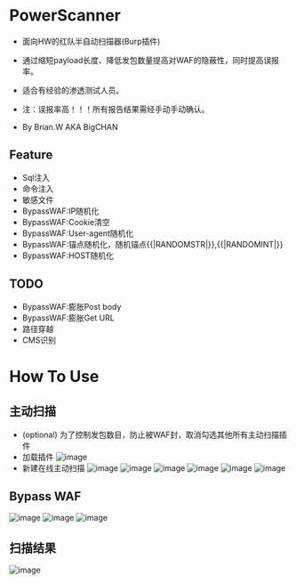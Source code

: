 # PowerScanner
* 面向HW的红队半自动扫描器(Burp插件)
* 通过缩短payload长度、降低发包数量提高对WAF的隐蔽性，同时提高误报率。
* 适合有经验的渗透测试人员。

* 注：误报率高！！！所有报告结果需经手动手动确认。
* By Brian.W AKA BigCHAN

## Feature
* Sql注入
* 命令注入
* 敏感文件
* BypassWAF:IP随机化
* BypassWAF:Cookie清空
* BypassWAF:User-agent随机化
* BypassWAF:锚点随机化，随机锚点{{|RANDOMSTR|}},{{|RANDOMINT|}}
* BypassWAF:HOST随机化

## TODO
* BypassWAF:膨胀Post body
* BypassWAF:膨胀Get URL
* 路径穿越
* CMS识别

# How To Use
## 主动扫描
* (optional) 为了控制发包数目，防止被WAF封，取消勾选其他所有主动扫描插件
* 加载插件
![image](https://raw.githubusercontent.com/usualwyy/PowerScanner/master/images/loadext.png)
* 新建在线主动扫描
![image](https://raw.githubusercontent.com/usualwyy/PowerScanner/master/images/livescan1.jpg)
![image](https://raw.githubusercontent.com/usualwyy/PowerScanner/master/images/livescan2.png)
![image](https://raw.githubusercontent.com/usualwyy/PowerScanner/master/images/livescan3.png)
![image](https://raw.githubusercontent.com/usualwyy/PowerScanner/master/images/livescan4.png)
![image](https://raw.githubusercontent.com/usualwyy/PowerScanner/master/images/livescan5.png)
![image](https://raw.githubusercontent.com/usualwyy/PowerScanner/master/images/livescan6.png)

## Bypass WAF
![image](https://raw.githubusercontent.com/usualwyy/PowerScanner/master/images/BypassWAF1.png)
![image](https://raw.githubusercontent.com/usualwyy/PowerScanner/master/images/BypassWAF2.png)
![image](https://raw.githubusercontent.com/usualwyy/PowerScanner/master/images/BypassWAF3.png)

## 扫描结果
![image](https://raw.githubusercontent.com/usualwyy/PowerScanner/master/images/report1.png)